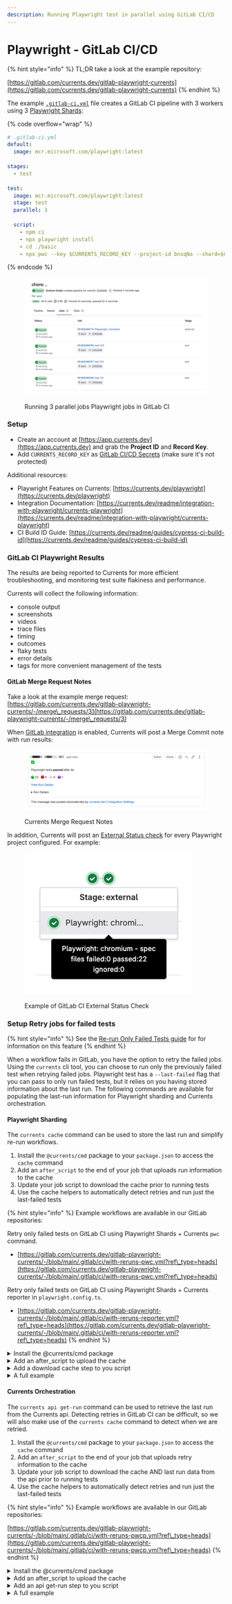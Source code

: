 ```yaml
---
description: Running Playwright test in parallel using GitLab CI/CD
---
```


# Playwright - GitLab CI/CD

{% hint style="info" %}
TL;DR take a look at the example repository:

[https://gitlab.com/currents.dev/gitlab-playwright-currents](https://gitlab.com/currents.dev/gitlab-playwright-currents)
{% endhint %}

The example [`.gitlab-ci.yml`](https://gitlab.com/currents.dev/gitlab-playwright-currents/-/blob/main/.gitlab-ci.yml) file creates a GitLab CI pipeline with 3 workers using 3 [Playwright Shards](https://playwright.dev/docs/test-sharding):

{% code overflow="wrap" %}
```yaml
# .gitlab-ci.yml
default:
  image: mcr.microsoft.com/playwright:latest

stages:
  - test

test:
  image: mcr.microsoft.com/playwright:latest
  stage: test
  parallel: 3

  script:
    - npm ci
    - npx playwright install
    - cd ./basic
    - npx pwc --key $CURRENTS_RECORD_KEY --project-id bnsqNa --shard=$CI_NODE_INDEX/$CI_NODE_TOTAL

```
{% endcode %}

<figure><img src="../../../.gitbook/assets/currents-2023-11-04-02.04.23@2x.png" alt=""><figcaption><p>Running 3 parallel jobs Playwright jobs in GitLab CI</p></figcaption></figure>

### Setup <a href="#user-content-setup" id="user-content-setup"></a>

* Create an account at [https://app.currents.dev](https://app.currents.dev) and grab the **Project ID** and **Record Key**.
* Add `CURRENTS_RECORD_KEY` as [GitLab CI/CD Secrets](https://docs.gitlab.com/ee/ci/variables/) (make sure it's not protected)

Additional resources:

* Playwright Features on Currents: [https://currents.dev/playwright](https://currents.dev/playwright)
* Integration Documentation: [https://currents.dev/readme/integration-with-playwright/currents-playwright](https://currents.dev/readme/integration-with-playwright/currents-playwright)
* CI Build ID Guide: [https://currents.dev/readme/guides/cypress-ci-build-id](https://currents.dev/readme/guides/cypress-ci-build-id)

### GitLab CI Playwright Results <a href="#user-content-gitlab-ci-playwright-results" id="user-content-gitlab-ci-playwright-results"></a>

The results are being reported to Currents for more efficient troubleshooting, and monitoring test suite flakiness and performance.

Currents will collect the following information:

* console output
* screenshots
* videos
* trace files
* timing
* outcomes
* flaky tests
* error details
* tags for more convenient management of the tests

#### GitLab Merge Request Notes <a href="#user-content-gitlab-merge-request-notes" id="user-content-gitlab-merge-request-notes"></a>

Take a look at the example merge request: [https://gitlab.com/currents.dev/gitlab-playwright-currents/-/merge\_requests/3](https://gitlab.com/currents.dev/gitlab-playwright-currents/-/merge\_requests/3)

When [GitLab integration](https://currents.dev/readme/integrations/gitlab) is enabled, Currents will post a Merge Commit note with run results:

<figure><img src="../../../.gitbook/assets/currents-gitlab-merge-note.png" alt=""><figcaption><p>Currents Merge Request Notes</p></figcaption></figure>

In addition, Currents will post an [External Status check](https://docs.gitlab.com/ee/user/project/merge\_requests/status\_checks.html) for every Playwright project configured. For example:

<figure><img src="../../../.gitbook/assets/currents-gitlab-status-check.png" alt=""><figcaption><p>Example of GitLab CI External Status Check </p></figcaption></figure>

### Setup Retry jobs for failed tests

{% hint style="info" %}
See the [Re-run Only Failed Tests guide](../../../guides/re-run-only-failed-tests.md) for for information on this feature
{% endhint %}

When a workflow fails in GitLab, you have the option to retry the failed jobs. Using the `currents` cli tool, you can choose to run only the previously failed test when retrying failed jobs. Playwright test has a `--last-failed` flag that you can pass to only run failed tests, but it relies on you having stored information about the last run. The following commands are available for populating the last-run information for Playwright sharding and Currents orchestration.

#### Playwright Sharding

The `currents cache` command can be used to store the last run and simplify re-run workflows.

1. Install the `@currents/cmd` package to your `package.json` to access the `cache` command
2. Add an `after_script` to the end of your job that uploads run information to the cache
3. Update your job script to download the cache prior to running tests
4. Use the cache helpers to automatically detect retries and run just the last-failed tests&#x20;

{% hint style="info" %}
Example workflows are available in our GitLab repositories:

Retry only failed tests on GitLab CI using Playwright Shards + Currents `pwc` command.

* [https://gitlab.com/currents.dev/gitlab-playwright-currents/-/blob/main/.gitlab/ci/with-reruns-pwc.yml?ref\_type=heads](https://gitlab.com/currents.dev/gitlab-playwright-currents/-/blob/main/.gitlab/ci/with-reruns-pwc.yml?ref\_type=heads)

Retry only failed tests on GitLab CI using Playwright Shards + Currents reporter in `playwright.config.ts`.

* [https://gitlab.com/currents.dev/gitlab-playwright-currents/-/blob/main/.gitlab/ci/with-reruns-reporter.yml?ref\_type=heads](https://gitlab.com/currents.dev/gitlab-playwright-currents/-/blob/main/.gitlab/ci/with-reruns-reporter.yml?ref\_type=heads)
{% endhint %}

<details>

<summary>Install the @currents/cmd package</summary>

```bash
npm i -D @currents/cmd
```

</details>

<details>

<summary>Add an after_script to upload the cache</summary>

Add an `after_script` to the end of your job that uploads run information to the cache

```yaml
after_script:
    # Save the last-run.json to cache after the run
    - npx currents cache set --pw-output-dir basic/test-results --preset last-run
```

See the [configuration for details](../../../resources/reporters/currents-cmd/#cache-test-artifacts) on the flags.

</details>

<details>

<summary>Add a download cache step to you script</summary>

Update your job script to download the cache prior to running tests

```yaml
script:
    - npm ci
    # Grab the last run from cache. CacheId is automatically calculated for GitLab, and a .currents_env file is created with extra env variables
    # $EXTRA_PW_FLAGS will contain the correct --shard flag, as well as --last-failed if this was a retried job
    # $RUN_ATTEMPT will be populated with a value 1+ based on how many times this job has been retried
    - npx currents cache get --preset last-run && cat .currents_env >> $GITLAB_ENV && source .currents_env
    - npx playwright install
    # Run playwright, provide a build id with the run-attempt included and also pass $EXTRA_PW_FLAGS 
    - export CURRENTS_CI_BUILD_ID="reporter-$CI_PIPELINE_ID-$RUN_ATTEMPT"
    - npx playwright test -c playwright.config.reporter.ts $EXTRA_PW_FLAGS

```

See the [configuration for details](../../../resources/reporters/currents-cmd/#cache-test-artifacts) on the flags.

</details>

<details>

<summary>A full example</summary>

{% code lineNumbers="true" %}
```yaml
test-rerun-reporter:
  image: mcr.microsoft.com/playwright:v1.47.0
  stage: test
  parallel: 3
  variables:
    CURRENTS_PROJECT_ID: bnsqNa
    # CURRENTS_RECORD_KEY: <set in your CI/CD variables>
  script:
    - npm ci
    # Grab the last run from cache. CacheId is automatically calculated for GitLab, and a .currents_env file is created with extra env variables
    # $EXTRA_PW_FLAGS will contain the correct --shard flag, as well as --last-failed if this was a retried job
    # $RUN_ATTEMPT will be populated with a value 1+ based on how many times this job has been retried
    - npx currents cache get --preset last-run && cat .currents_env >> $GITLAB_ENV && source .currents_env
    - npx playwright install
    - cd ./basic
    # Run playwright, provide a build id with the run-attempt included and also pass $EXTRA_PW_FLAGS 
    - export CURRENTS_CI_BUILD_ID="reporter-$CI_PIPELINE_ID-$RUN_ATTEMPT"
    - npx playwright test -c playwright.config.reporter.ts $EXTRA_PW_FLAGS
  after_script:
    # Save the last-run.json to cache after the run
    - npx currents cache set --pw-output-dir basic/test-results --preset last-run

```
{% endcode %}

</details>

#### Currents Orchestration

The `currents api get-run` command can be used to retrieve the last run from the Currents api. Detecting retries in GitLab CI can be difficult, so we will also make use of the `currents cache` command to detect when we are retried.

1. Install the `@currents/cmd` package to your `package.json` to access the `cache` command
2. Add an `after_script` to the end of your job that uploads retry information to the cache
3. Update your job script to download the cache AND last run data from the api prior to running tests
4. Use the cache helpers to automatically detect retries and run just the last-failed tests&#x20;

{% hint style="info" %}
Example workflows are available in our GitLab repositories:

[https://gitlab.com/currents.dev/gitlab-playwright-currents/-/blob/main/.gitlab/ci/with-reruns-pwcp.yml?ref\_type=heads](https://gitlab.com/currents.dev/gitlab-playwright-currents/-/blob/main/.gitlab/ci/with-reruns-pwcp.yml?ref\_type=heads)
{% endhint %}

<details>

<summary>Install the @currents/cmd package</summary>

```bash
npm i -D @currents/cmd
```

</details>

<details>

<summary>Add an after_script to upload the cache</summary>

Add an `after_script` to the end of your job that uploads GitLab retry information to the cache

```yaml
after_script:
    # Save the last-run.json to cache after the run
    - npx currents cache set --pw-output-dir basic/test-results --preset last-run
```

See the [configuration for details](../../../resources/reporters/currents-cmd/#cache-test-artifacts) on the flags.

</details>

<details>

<summary>Add an api get-run step to you script</summary>

Update your job script to download the cache prior to running tests, and then also grab the previous run.

```yaml
script:
    - npm ci
    # Grab the last run from cache. CacheId is automatically calculated for GitLab, and a .currents_env file is created with extra env variables
    # $EXTRA_PWCP_FLAGS will contain the the --last-failed if this was a retried job
    # $RUN_ATTEMPT will be populated with a value 1+ based on how many times this job has been retried
    - npx currents cache get --preset last-run && cat .currents_env >> $GITLAB_ENV && source .currents_env
    # Grab the complete last run from the API so orchestration can find all the failures
    - npx currents api get-run --branch=$CI_COMMIT_REF_NAME --pw-last-run --output=basic/test-results/.last-run.json || true
    - npx playwright install
    # Run pwc-p, provide a build id with the run-attempt included, and also pass EXTRA_PWCP_FLAGS
    - npx pwc-p --ci-build-id=or8n-$CI_PIPELINE_ID-$RUN_ATTEMPT $EXTRA_PWCP_FLAGS

```

See the [configuration for details](../../../resources/reporters/currents-cmd/#cache-test-artifacts) on the flags.

</details>

<details>

<summary>A full example</summary>

{% code lineNumbers="true" %}
```yaml
test-rerun-pwcp:
  image: mcr.microsoft.com/playwright:v1.47.0
  stage: test
  parallel: 3
  variables:
    CURRENTS_PROJECT_ID: bnsqNa
    # CURRENTS_RECORD_KEY: <set in your CI/CD variables>
    # CURRENTS_API_KEY: <set in your CI/CD variables>
  script:
    - npm ci
    # Grab the last run from cache. CacheId is automatically calculated for GitLab, and a .currents_env file is created with extra env variables
    # $EXTRA_PWCP_FLAGS will contain the the --last-failed if this was a retried job
    # $RUN_ATTEMPT will be populated with a value 1+ based on how many times this job has been retried
    - npx currents cache get --preset last-run && cat .currents_env >> $GITLAB_ENV && source .currents_env
    # Grab the complete last run from the API so orchestration can find all the failures
    - npx currents api get-run --branch=$CI_COMMIT_REF_NAME --pw-last-run --output=basic/test-results/.last-run.json || true
    - npx playwright install
    # Run pwc-p, provide a build id with the run-attempt included, and also pass EXTRA_PWCP_FLAGS
    - npx pwc-p --ci-build-id=or8n-$CI_PIPELINE_ID-$RUN_ATTEMPT $EXTRA_PWCP_FLAGS
  after_script:
    # Save the last-run to cache in order to track the run attempts
    - npx currents cache set --preset last-run --pw-output-dir basic/test-results



```
{% endcode %}

</details>
